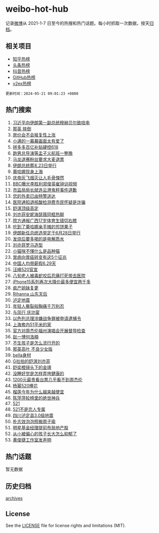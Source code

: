 # weibo-hot-hub

记录[微博](https://www.weibo.com)从 2021-1-7 日至今的热搜和热门话题。每小时抓取一次数据，按天[归档](archives)。

## 相关项目

- [知乎热榜](https://github.com/lonnyzhang423/zhihu-hot-hub)
- [头条热榜](https://github.com/lonnyzhang423/toutiao-hot-hub)
- [抖音热榜](https://github.com/lonnyzhang423/douyin-hot-hub)
- [GitHub热榜](https://github.com/lonnyzhang423/github-hot-hub)
- [v2ex热榜](https://github.com/lonnyzhang423/v2ex-hot-hub)


`更新时间：2024-05-21 09:01:23 +0800`

## 热门搜索

1. [习近平向伊朗第一副总统穆赫贝尔致唁电](https://m.weibo.cn/search?containerid=100103type%3D1%26t%3D10%26q%3D%23%E4%B9%A0%E8%BF%91%E5%B9%B3%E5%90%91%E4%BC%8A%E6%9C%97%E7%AC%AC%E4%B8%80%E5%89%AF%E6%80%BB%E7%BB%9F%E7%A9%86%E8%B5%AB%E8%B4%9D%E5%B0%94%E8%87%B4%E5%94%81%E7%94%B5%23&stream_entry_id=51&isnewpage=1&extparam=seat%3D1%26dgr%3D0%26filter_type%3Drealtimehot%26stream_entry_id%3D51%26c_type%3D51%26pos%3D0%26cate%3D10103%26q%3D%2523%25E4%25B9%25A0%25E8%25BF%2591%25E5%25B9%25B3%25E5%2590%2591%25E4%25BC%258A%25E6%259C%2597%25E7%25AC%25AC%25E4%25B8%2580%25E5%2589%25AF%25E6%2580%25BB%25E7%25BB%259F%25E7%25A9%2586%25E8%25B5%25AB%25E8%25B4%259D%25E5%25B0%2594%25E8%2587%25B4%25E5%2594%2581%25E7%2594%25B5%2523%26display_time%3D1716253282%26pre_seqid%3D1716253282609911445175)
1. [那英 摔倒](https://m.weibo.cn/search?containerid=100103type%3D1%26t%3D10%26q%3D%E9%82%A3%E8%8B%B1+%E6%91%94%E5%80%92&stream_entry_id=31&isnewpage=1&extparam=seat%3D1%26dgr%3D0%26flag%3D1%26realpos%3D1%26stream_entry_id%3D31%26filter_type%3Drealtimehot%26lcate%3D5001%26c_type%3D31%26cate%3D5001%26band_rank%3D1%26pos%3D0%26q%3D%25E9%2582%25A3%25E8%258B%25B1%2520%25E6%2591%2594%25E5%2580%2592%26display_time%3D1716253282%26pre_seqid%3D1716253282609911445175)
1. [房价会不会报复性上涨](https://m.weibo.cn/search?containerid=100103type%3D1%26t%3D10%26q%3D%23%E6%88%BF%E4%BB%B7%E4%BC%9A%E4%B8%8D%E4%BC%9A%E6%8A%A5%E5%A4%8D%E6%80%A7%E4%B8%8A%E6%B6%A8%23&stream_entry_id=31&isnewpage=1&extparam=seat%3D1%26dgr%3D0%26flag%3D0%26realpos%3D2%26stream_entry_id%3D31%26filter_type%3Drealtimehot%26lcate%3D5001%26c_type%3D31%26cate%3D5001%26band_rank%3D2%26pos%3D1%26q%3D%2523%25E6%2588%25BF%25E4%25BB%25B7%25E4%25BC%259A%25E4%25B8%258D%25E4%25BC%259A%25E6%258A%25A5%25E5%25A4%258D%25E6%2580%25A7%25E4%25B8%258A%25E6%25B6%25A8%2523%26display_time%3D1716253282%26pre_seqid%3D1716253282609911445175)
1. [小满的一幕幕画面太有爱了](https://m.weibo.cn/search?containerid=100103type%3D1%26t%3D10%26q%3D%23%E5%B0%8F%E6%BB%A1%E7%9A%84%E4%B8%80%E5%B9%95%E5%B9%95%E7%94%BB%E9%9D%A2%E5%A4%AA%E6%9C%89%E7%88%B1%E4%BA%86%23&stream_entry_id=31&isnewpage=1&extparam=seat%3D1%26dgr%3D0%26flag%3D0%26realpos%3D3%26stream_entry_id%3D31%26filter_type%3Drealtimehot%26lcate%3D5001%26c_type%3D31%26cate%3D5001%26band_rank%3D3%26pos%3D2%26q%3D%2523%25E5%25B0%258F%25E6%25BB%25A1%25E7%259A%2584%25E4%25B8%2580%25E5%25B9%2595%25E5%25B9%2595%25E7%2594%25BB%25E9%259D%25A2%25E5%25A4%25AA%25E6%259C%2589%25E7%2588%25B1%25E4%25BA%2586%2523%26display_time%3D1716253282%26pre_seqid%3D1716253282609911445175)
1. [拼多多百亿补贴硬控618](https://m.weibo.cn/search?containerid=100103type%3D1%26t%3D10%26q%3D%23%E6%8B%BC%E5%A4%9A%E5%A4%9A%E7%99%BE%E4%BA%BF%E8%A1%A5%E8%B4%B4%E7%A1%AC%E6%8E%A7618%23&stream_entry_id=31&isnewpage=1&extparam=seat%3D1%26dgr%3D0%26adid%3D237432%26topic_ad%3D1%26is_ad_pos%3D1%26stream_entry_id%3D31%26filter_type%3Drealtimehot%26lcate%3D5001%26c_type%3D31%26cate%3D5001%26band_rank%3D4%26pos%3D3%26q%3D%2523%25E6%258B%25BC%25E5%25A4%259A%25E5%25A4%259A%25E7%2599%25BE%25E4%25BA%25BF%25E8%25A1%25A5%25E8%25B4%25B4%25E7%25A1%25AC%25E6%258E%25A7618%2523%26display_time%3D1716253282%26pre_seqid%3D1716253282609911445175)
1. [跑男总导演等孟子义航班一整晚](https://m.weibo.cn/search?containerid=100103type%3D1%26t%3D10%26q%3D%23%E8%B7%91%E7%94%B7%E6%80%BB%E5%AF%BC%E6%BC%94%E7%AD%89%E5%AD%9F%E5%AD%90%E4%B9%89%E8%88%AA%E7%8F%AD%E4%B8%80%E6%95%B4%E6%99%9A%23&stream_entry_id=31&isnewpage=1&extparam=seat%3D1%26dgr%3D0%26flag%3D1%26realpos%3D4%26stream_entry_id%3D31%26filter_type%3Drealtimehot%26lcate%3D5001%26c_type%3D31%26cate%3D5001%26band_rank%3D4%26pos%3D4%26q%3D%2523%25E8%25B7%2591%25E7%2594%25B7%25E6%2580%25BB%25E5%25AF%25BC%25E6%25BC%2594%25E7%25AD%2589%25E5%25AD%259F%25E5%25AD%2590%25E4%25B9%2589%25E8%2588%25AA%25E7%258F%25AD%25E4%25B8%2580%25E6%2595%25B4%25E6%2599%259A%2523%26display_time%3D1716253282%26pre_seqid%3D1716253282609911445175)
1. [马龙退赛粉丝要求大麦退票](https://m.weibo.cn/search?containerid=100103type%3D1%26t%3D10%26q%3D%23%E9%A9%AC%E9%BE%99%E9%80%80%E8%B5%9B%E7%B2%89%E4%B8%9D%E8%A6%81%E6%B1%82%E5%A4%A7%E9%BA%A6%E9%80%80%E7%A5%A8%23&stream_entry_id=31&isnewpage=1&extparam=seat%3D1%26dgr%3D0%26flag%3D1%26realpos%3D5%26stream_entry_id%3D31%26filter_type%3Drealtimehot%26lcate%3D5001%26c_type%3D31%26cate%3D5001%26band_rank%3D5%26pos%3D5%26q%3D%2523%25E9%25A9%25AC%25E9%25BE%2599%25E9%2580%2580%25E8%25B5%259B%25E7%25B2%2589%25E4%25B8%259D%25E8%25A6%2581%25E6%25B1%2582%25E5%25A4%25A7%25E9%25BA%25A6%25E9%2580%2580%25E7%25A5%25A8%2523%26display_time%3D1716253282%26pre_seqid%3D1716253282609911445175)
1. [伊朗总统葬礼23日举行](https://m.weibo.cn/search?containerid=100103type%3D1%26t%3D10%26q%3D%23%E4%BC%8A%E6%9C%97%E6%80%BB%E7%BB%9F%E8%91%AC%E7%A4%BC23%E6%97%A5%E4%B8%BE%E8%A1%8C%23&stream_entry_id=31&isnewpage=1&extparam=seat%3D1%26dgr%3D0%26flag%3D1%26realpos%3D6%26stream_entry_id%3D31%26filter_type%3Drealtimehot%26lcate%3D5001%26c_type%3D31%26cate%3D5001%26band_rank%3D6%26pos%3D6%26q%3D%2523%25E4%25BC%258A%25E6%259C%2597%25E6%2580%25BB%25E7%25BB%259F%25E8%2591%25AC%25E7%25A4%25BC23%25E6%2597%25A5%25E4%25B8%25BE%25E8%25A1%258C%2523%26display_time%3D1716253282%26pre_seqid%3D1716253282609911445175)
1. [蕾哈娜现身上海](https://m.weibo.cn/search?containerid=100103type%3D1%26t%3D10%26q%3D%23%E8%95%BE%E5%93%88%E5%A8%9C%E7%8E%B0%E8%BA%AB%E4%B8%8A%E6%B5%B7%23&stream_entry_id=31&isnewpage=1&extparam=seat%3D1%26dgr%3D0%26adid%3D237468%26topic_ad%3D1%26is_ad_pos%3D1%26stream_entry_id%3D31%26filter_type%3Drealtimehot%26lcate%3D5001%26c_type%3D31%26cate%3D5001%26band_rank%3D7%26pos%3D7%26q%3D%2523%25E8%2595%25BE%25E5%2593%2588%25E5%25A8%259C%25E7%258E%25B0%25E8%25BA%25AB%25E4%25B8%258A%25E6%25B5%25B7%2523%26display_time%3D1716253282%26pre_seqid%3D1716253282609911445175)
1. [庆帝灰飞烟灭让人毛骨悚然](https://m.weibo.cn/search?containerid=100103type%3D1%26t%3D10%26q%3D%23%E5%BA%86%E5%B8%9D%E7%81%B0%E9%A3%9E%E7%83%9F%E7%81%AD%E8%AE%A9%E4%BA%BA%E6%AF%9B%E9%AA%A8%E6%82%9A%E7%84%B6%23&stream_entry_id=31&isnewpage=1&extparam=seat%3D1%26dgr%3D0%26flag%3D2%26realpos%3D7%26stream_entry_id%3D31%26filter_type%3Drealtimehot%26lcate%3D5001%26c_type%3D31%26cate%3D5001%26band_rank%3D7%26pos%3D8%26q%3D%2523%25E5%25BA%2586%25E5%25B8%259D%25E7%2581%25B0%25E9%25A3%259E%25E7%2583%259F%25E7%2581%25AD%25E8%25AE%25A9%25E4%25BA%25BA%25E6%25AF%259B%25E9%25AA%25A8%25E6%2582%259A%25E7%2584%25B6%2523%26display_time%3D1716253282%26pre_seqid%3D1716253282609911445175)
1. [BBC曝光李胜利郑俊英崔钟训视频](https://m.weibo.cn/search?containerid=100103type%3D1%26t%3D10%26q%3D%23BBC%E6%9B%9D%E5%85%89%E6%9D%8E%E8%83%9C%E5%88%A9%E9%83%91%E4%BF%8A%E8%8B%B1%E5%B4%94%E9%92%9F%E8%AE%AD%E8%A7%86%E9%A2%91%23&stream_entry_id=31&isnewpage=1&extparam=seat%3D1%26dgr%3D0%26flag%3D0%26realpos%3D8%26stream_entry_id%3D31%26filter_type%3Drealtimehot%26lcate%3D5001%26c_type%3D31%26cate%3D5001%26band_rank%3D8%26pos%3D9%26q%3D%2523BBC%25E6%259B%259D%25E5%2585%2589%25E6%259D%258E%25E8%2583%259C%25E5%2588%25A9%25E9%2583%2591%25E4%25BF%258A%25E8%258B%25B1%25E5%25B4%2594%25E9%2592%259F%25E8%25AE%25AD%25E8%25A7%2586%25E9%25A2%2591%2523%26display_time%3D1716253282%26pre_seqid%3D1716253282609911445175)
1. [市监局局长就连云港鬼秤事件道歉](https://m.weibo.cn/search?containerid=100103type%3D1%26t%3D10%26q%3D%23%E5%B8%82%E7%9B%91%E5%B1%80%E5%B1%80%E9%95%BF%E5%B0%B1%E8%BF%9E%E4%BA%91%E6%B8%AF%E9%AC%BC%E7%A7%A4%E4%BA%8B%E4%BB%B6%E9%81%93%E6%AD%89%23&stream_entry_id=31&isnewpage=1&extparam=seat%3D1%26dgr%3D0%26flag%3D1%26realpos%3D9%26stream_entry_id%3D31%26filter_type%3Drealtimehot%26lcate%3D5001%26c_type%3D31%26cate%3D5001%26band_rank%3D9%26pos%3D10%26q%3D%2523%25E5%25B8%2582%25E7%259B%2591%25E5%25B1%2580%25E5%25B1%2580%25E9%2595%25BF%25E5%25B0%25B1%25E8%25BF%259E%25E4%25BA%2591%25E6%25B8%25AF%25E9%25AC%25BC%25E7%25A7%25A4%25E4%25BA%258B%25E4%25BB%25B6%25E9%2581%2593%25E6%25AD%2589%2523%26display_time%3D1716253282%26pre_seqid%3D1716253282609911445175)
1. [您的外卖已由特警送达](https://m.weibo.cn/search?containerid=100103type%3D1%26t%3D10%26q%3D%23%E6%82%A8%E7%9A%84%E5%A4%96%E5%8D%96%E5%B7%B2%E7%94%B1%E7%89%B9%E8%AD%A6%E9%80%81%E8%BE%BE%23&stream_entry_id=31&isnewpage=1&extparam=seat%3D1%26dgr%3D0%26flag%3D32768%26realpos%3D10%26stream_entry_id%3D31%26filter_type%3Drealtimehot%26lcate%3D5001%26c_type%3D31%26cate%3D5001%26band_rank%3D10%26pos%3D11%26q%3D%2523%25E6%2582%25A8%25E7%259A%2584%25E5%25A4%2596%25E5%258D%2596%25E5%25B7%25B2%25E7%2594%25B1%25E7%2589%25B9%25E8%25AD%25A6%25E9%2580%2581%25E8%25BE%25BE%2523%26display_time%3D1716253282%26pre_seqid%3D1716253282609911445175)
1. [医院通知退核酸检测费市民怀疑是诈骗](https://m.weibo.cn/search?containerid=100103type%3D1%26t%3D10%26q%3D%23%E5%8C%BB%E9%99%A2%E9%80%9A%E7%9F%A5%E9%80%80%E6%A0%B8%E9%85%B8%E6%A3%80%E6%B5%8B%E8%B4%B9%E5%B8%82%E6%B0%91%E6%80%80%E7%96%91%E6%98%AF%E8%AF%88%E9%AA%97%23&stream_entry_id=31&isnewpage=1&extparam=seat%3D1%26dgr%3D0%26flag%3D1%26realpos%3D11%26stream_entry_id%3D31%26filter_type%3Drealtimehot%26lcate%3D5001%26c_type%3D31%26cate%3D5001%26band_rank%3D11%26pos%3D12%26q%3D%2523%25E5%258C%25BB%25E9%2599%25A2%25E9%2580%259A%25E7%259F%25A5%25E9%2580%2580%25E6%25A0%25B8%25E9%2585%25B8%25E6%25A3%2580%25E6%25B5%258B%25E8%25B4%25B9%25E5%25B8%2582%25E6%25B0%2591%25E6%2580%2580%25E7%2596%2591%25E6%2598%25AF%25E8%25AF%2588%25E9%25AA%2597%2523%26display_time%3D1716253282%26pre_seqid%3D1716253282609911445175)
1. [舒淇顶级高定](https://m.weibo.cn/search?containerid=100103type%3D1%26t%3D10%26q%3D%23%E8%88%92%E6%B7%87%E9%A1%B6%E7%BA%A7%E9%AB%98%E5%AE%9A%23&stream_entry_id=31&isnewpage=1&extparam=seat%3D1%26dgr%3D0%26flag%3D1%26realpos%3D12%26stream_entry_id%3D31%26filter_type%3Drealtimehot%26lcate%3D5001%26c_type%3D31%26cate%3D5001%26band_rank%3D12%26pos%3D13%26q%3D%2523%25E8%2588%2592%25E6%25B7%2587%25E9%25A1%25B6%25E7%25BA%25A7%25E9%25AB%2598%25E5%25AE%259A%2523%26display_time%3D1716253282%26pre_seqid%3D1716253282609911445175)
1. [刘亦菲安妮海瑟薇同框热聊](https://m.weibo.cn/search?containerid=100103type%3D1%26t%3D10%26q%3D%23%E5%88%98%E4%BA%A6%E8%8F%B2%E5%AE%89%E5%A6%AE%E6%B5%B7%E7%91%9F%E8%96%87%E5%90%8C%E6%A1%86%E7%83%AD%E8%81%8A%23&stream_entry_id=31&isnewpage=1&extparam=seat%3D1%26dgr%3D0%26flag%3D1%26realpos%3D13%26stream_entry_id%3D31%26filter_type%3Drealtimehot%26lcate%3D5001%26c_type%3D31%26cate%3D5001%26band_rank%3D13%26pos%3D14%26q%3D%2523%25E5%2588%2598%25E4%25BA%25A6%25E8%258F%25B2%25E5%25AE%2589%25E5%25A6%25AE%25E6%25B5%25B7%25E7%2591%259F%25E8%2596%2587%25E5%2590%258C%25E6%25A1%2586%25E7%2583%25AD%25E8%2581%258A%2523%26display_time%3D1716253282%26pre_seqid%3D1716253282609911445175)
1. [院方通报广西17岁体育生错切右膝](https://m.weibo.cn/search?containerid=100103type%3D1%26t%3D10%26q%3D%23%E9%99%A2%E6%96%B9%E9%80%9A%E6%8A%A5%E5%B9%BF%E8%A5%BF17%E5%B2%81%E4%BD%93%E8%82%B2%E7%94%9F%E9%94%99%E5%88%87%E5%8F%B3%E8%86%9D%23&stream_entry_id=31&isnewpage=1&extparam=seat%3D1%26dgr%3D0%26flag%3D0%26realpos%3D14%26stream_entry_id%3D31%26filter_type%3Drealtimehot%26lcate%3D5001%26c_type%3D31%26cate%3D5001%26band_rank%3D14%26pos%3D15%26q%3D%2523%25E9%2599%25A2%25E6%2596%25B9%25E9%2580%259A%25E6%258A%25A5%25E5%25B9%25BF%25E8%25A5%25BF17%25E5%25B2%2581%25E4%25BD%2593%25E8%2582%25B2%25E7%2594%259F%25E9%2594%2599%25E5%2588%2587%25E5%258F%25B3%25E8%2586%259D%2523%26display_time%3D1716253282%26pre_seqid%3D1716253282609911445175)
1. [吃到了蕾哈娜亲手摊的煎饼果子](https://m.weibo.cn/search?containerid=100103type%3D1%26t%3D10%26q%3D%E5%90%83%E5%88%B0%E4%BA%86%E8%95%BE%E5%93%88%E5%A8%9C%E4%BA%B2%E6%89%8B%E6%91%8A%E7%9A%84%E7%85%8E%E9%A5%BC%E6%9E%9C%E5%AD%90&stream_entry_id=31&isnewpage=1&extparam=seat%3D1%26dgr%3D0%26flag%3D1%26realpos%3D15%26stream_entry_id%3D31%26filter_type%3Drealtimehot%26lcate%3D5001%26c_type%3D31%26cate%3D5001%26band_rank%3D15%26pos%3D16%26q%3D%25E5%2590%2583%25E5%2588%25B0%25E4%25BA%2586%25E8%2595%25BE%25E5%2593%2588%25E5%25A8%259C%25E4%25BA%25B2%25E6%2589%258B%25E6%2591%258A%25E7%259A%2584%25E7%2585%258E%25E9%25A5%25BC%25E6%259E%259C%25E5%25AD%2590%26display_time%3D1716253282%26pre_seqid%3D1716253282609911445175)
1. [伊朗新任总统选举定于6月28日举行](https://m.weibo.cn/search?containerid=100103type%3D1%26t%3D10%26q%3D%23%E4%BC%8A%E6%9C%97%E6%96%B0%E4%BB%BB%E6%80%BB%E7%BB%9F%E9%80%89%E4%B8%BE%E5%AE%9A%E4%BA%8E6%E6%9C%8828%E6%97%A5%E4%B8%BE%E8%A1%8C%23&stream_entry_id=31&isnewpage=1&extparam=seat%3D1%26dgr%3D0%26flag%3D1%26realpos%3D16%26stream_entry_id%3D31%26filter_type%3Drealtimehot%26lcate%3D5001%26c_type%3D31%26cate%3D5001%26band_rank%3D16%26pos%3D17%26q%3D%2523%25E4%25BC%258A%25E6%259C%2597%25E6%2596%25B0%25E4%25BB%25BB%25E6%2580%25BB%25E7%25BB%259F%25E9%2580%2589%25E4%25B8%25BE%25E5%25AE%259A%25E4%25BA%258E6%25E6%259C%258828%25E6%2597%25A5%25E4%25B8%25BE%25E8%25A1%258C%2523%26display_time%3D1716253282%26pre_seqid%3D1716253282609911445175)
1. [发烧后要多喝的是电解质水](https://m.weibo.cn/search?containerid=100103type%3D1%26t%3D10%26q%3D%E5%8F%91%E7%83%A7%E5%90%8E%E8%A6%81%E5%A4%9A%E5%96%9D%E7%9A%84%E6%98%AF%E7%94%B5%E8%A7%A3%E8%B4%A8%E6%B0%B4&stream_entry_id=31&isnewpage=1&extparam=seat%3D1%26dgr%3D0%26flag%3D1%26realpos%3D17%26stream_entry_id%3D31%26filter_type%3Drealtimehot%26lcate%3D5001%26c_type%3D31%26cate%3D5001%26band_rank%3D17%26pos%3D18%26q%3D%25E5%258F%2591%25E7%2583%25A7%25E5%2590%258E%25E8%25A6%2581%25E5%25A4%259A%25E5%2596%259D%25E7%259A%2584%25E6%2598%25AF%25E7%2594%25B5%25E8%25A7%25A3%25E8%25B4%25A8%25E6%25B0%25B4%26display_time%3D1716253282%26pre_seqid%3D1716253282609911445175)
1. [刘亦菲罗马造型](https://m.weibo.cn/search?containerid=100103type%3D1%26t%3D10%26q%3D%23%E5%88%98%E4%BA%A6%E8%8F%B2%E7%BD%97%E9%A9%AC%E9%80%A0%E5%9E%8B%23&stream_entry_id=31&isnewpage=1&extparam=seat%3D1%26dgr%3D0%26flag%3D0%26realpos%3D18%26stream_entry_id%3D31%26filter_type%3Drealtimehot%26lcate%3D5001%26c_type%3D31%26cate%3D5001%26band_rank%3D18%26pos%3D19%26q%3D%2523%25E5%2588%2598%25E4%25BA%25A6%25E8%258F%25B2%25E7%25BD%2597%25E9%25A9%25AC%25E9%2580%25A0%25E5%259E%258B%2523%26display_time%3D1716253282%26pre_seqid%3D1716253282609911445175)
1. [小猫咪不懂什么是品种猫](https://m.weibo.cn/search?containerid=100103type%3D1%26t%3D10%26q%3D%E5%B0%8F%E7%8C%AB%E5%92%AA%E4%B8%8D%E6%87%82%E4%BB%80%E4%B9%88%E6%98%AF%E5%93%81%E7%A7%8D%E7%8C%AB&stream_entry_id=31&isnewpage=1&extparam=seat%3D1%26dgr%3D0%26flag%3D1%26realpos%3D19%26stream_entry_id%3D31%26filter_type%3Drealtimehot%26lcate%3D5001%26c_type%3D31%26cate%3D5001%26band_rank%3D19%26pos%3D20%26q%3D%25E5%25B0%258F%25E7%258C%25AB%25E5%2592%25AA%25E4%25B8%258D%25E6%2587%2582%25E4%25BB%2580%25E4%25B9%2588%25E6%2598%25AF%25E5%2593%2581%25E7%25A7%258D%25E7%258C%25AB%26display_time%3D1716253282%26pre_seqid%3D1716253282609911445175)
1. [胃病向胃癌转变有这5个征兆](https://m.weibo.cn/search?containerid=100103type%3D1%26t%3D10%26q%3D%23%E8%83%83%E7%97%85%E5%90%91%E8%83%83%E7%99%8C%E8%BD%AC%E5%8F%98%E6%9C%89%E8%BF%995%E4%B8%AA%E5%BE%81%E5%85%86%23&stream_entry_id=31&isnewpage=1&extparam=seat%3D1%26dgr%3D0%26flag%3D0%26realpos%3D20%26stream_entry_id%3D31%26filter_type%3Drealtimehot%26lcate%3D5001%26c_type%3D31%26cate%3D5001%26band_rank%3D20%26pos%3D21%26q%3D%2523%25E8%2583%2583%25E7%2597%2585%25E5%2590%2591%25E8%2583%2583%25E7%2599%258C%25E8%25BD%25AC%25E5%258F%2598%25E6%259C%2589%25E8%25BF%25995%25E4%25B8%25AA%25E5%25BE%2581%25E5%2585%2586%2523%26display_time%3D1716253282%26pre_seqid%3D1716253282609911445175)
1. [中国人均带薪假6.29天](https://m.weibo.cn/search?containerid=100103type%3D1%26t%3D10%26q%3D%23%E4%B8%AD%E5%9B%BD%E4%BA%BA%E5%9D%87%E5%B8%A6%E8%96%AA%E5%81%876.29%E5%A4%A9%23&stream_entry_id=31&isnewpage=1&extparam=seat%3D1%26dgr%3D0%26flag%3D0%26realpos%3D21%26stream_entry_id%3D31%26filter_type%3Drealtimehot%26lcate%3D5001%26c_type%3D31%26cate%3D5001%26band_rank%3D21%26pos%3D22%26q%3D%2523%25E4%25B8%25AD%25E5%259B%25BD%25E4%25BA%25BA%25E5%259D%2587%25E5%25B8%25A6%25E8%2596%25AA%25E5%2581%25876.29%25E5%25A4%25A9%2523%26display_time%3D1716253282%26pre_seqid%3D1716253282609911445175)
1. [汪峰520官宣](https://m.weibo.cn/search?containerid=100103type%3D1%26t%3D10%26q%3D%23%E6%B1%AA%E5%B3%B0520%E5%AE%98%E5%AE%A3%23&stream_entry_id=31&isnewpage=1&extparam=seat%3D1%26dgr%3D0%26flag%3D0%26realpos%3D22%26stream_entry_id%3D31%26filter_type%3Drealtimehot%26lcate%3D5001%26c_type%3D31%26cate%3D5001%26band_rank%3D22%26pos%3D23%26q%3D%2523%25E6%25B1%25AA%25E5%25B3%25B0520%25E5%25AE%2598%25E5%25AE%25A3%2523%26display_time%3D1716253282%26pre_seqid%3D1716253282609911445175)
1. [八旬老人被毒蛇咬后忍痛打死带去医院](https://m.weibo.cn/search?containerid=100103type%3D1%26t%3D10%26q%3D%23%E5%85%AB%E6%97%AC%E8%80%81%E4%BA%BA%E8%A2%AB%E6%AF%92%E8%9B%87%E5%92%AC%E5%90%8E%E5%BF%8D%E7%97%9B%E6%89%93%E6%AD%BB%E5%B8%A6%E5%8E%BB%E5%8C%BB%E9%99%A2%23&stream_entry_id=31&isnewpage=1&extparam=seat%3D1%26dgr%3D0%26flag%3D0%26realpos%3D23%26stream_entry_id%3D31%26filter_type%3Drealtimehot%26lcate%3D5001%26c_type%3D31%26cate%3D5001%26band_rank%3D23%26pos%3D24%26q%3D%2523%25E5%2585%25AB%25E6%2597%25AC%25E8%2580%2581%25E4%25BA%25BA%25E8%25A2%25AB%25E6%25AF%2592%25E8%259B%2587%25E5%2592%25AC%25E5%2590%258E%25E5%25BF%258D%25E7%2597%259B%25E6%2589%2593%25E6%25AD%25BB%25E5%25B8%25A6%25E5%258E%25BB%25E5%258C%25BB%25E9%2599%25A2%2523%26display_time%3D1716253282%26pre_seqid%3D1716253282609911445175)
1. [iPhone15系列再次大降价最多便宜两千多](https://m.weibo.cn/search?containerid=100103type%3D1%26t%3D10%26q%3D%23iPhone15%E7%B3%BB%E5%88%97%E5%86%8D%E6%AC%A1%E5%A4%A7%E9%99%8D%E4%BB%B7%E6%9C%80%E5%A4%9A%E4%BE%BF%E5%AE%9C%E4%B8%A4%E5%8D%83%E5%A4%9A%23&stream_entry_id=31&isnewpage=1&extparam=seat%3D1%26dgr%3D0%26flag%3D1%26realpos%3D24%26stream_entry_id%3D31%26filter_type%3Drealtimehot%26lcate%3D5001%26c_type%3D31%26cate%3D5001%26band_rank%3D24%26pos%3D25%26q%3D%2523iPhone15%25E7%25B3%25BB%25E5%2588%2597%25E5%2586%258D%25E6%25AC%25A1%25E5%25A4%25A7%25E9%2599%258D%25E4%25BB%25B7%25E6%259C%2580%25E5%25A4%259A%25E4%25BE%25BF%25E5%25AE%259C%25E4%25B8%25A4%25E5%258D%2583%25E5%25A4%259A%2523%26display_time%3D1716253282%26pre_seqid%3D1716253282609911445175)
1. [疯产姐妹复更](https://m.weibo.cn/search?containerid=100103type%3D1%26t%3D10%26q%3D%23%E7%96%AF%E4%BA%A7%E5%A7%90%E5%A6%B9%E5%A4%8D%E6%9B%B4%23&stream_entry_id=31&isnewpage=1&extparam=seat%3D1%26dgr%3D0%26flag%3D0%26realpos%3D25%26stream_entry_id%3D31%26filter_type%3Drealtimehot%26lcate%3D5001%26c_type%3D31%26cate%3D5001%26band_rank%3D25%26pos%3D26%26q%3D%2523%25E7%2596%25AF%25E4%25BA%25A7%25E5%25A7%2590%25E5%25A6%25B9%25E5%25A4%258D%25E6%259B%25B4%2523%26display_time%3D1716253282%26pre_seqid%3D1716253282609911445175)
1. [Rihanna 山东天后](https://m.weibo.cn/search?containerid=100103type%3D1%26t%3D10%26q%3DRihanna+%E5%B1%B1%E4%B8%9C%E5%A4%A9%E5%90%8E&stream_entry_id=31&isnewpage=1&extparam=seat%3D1%26dgr%3D0%26flag%3D1%26realpos%3D26%26stream_entry_id%3D31%26filter_type%3Drealtimehot%26lcate%3D5001%26c_type%3D31%26cate%3D5001%26band_rank%3D26%26pos%3D27%26q%3DRihanna%2520%25E5%25B1%25B1%25E4%25B8%259C%25E5%25A4%25A9%25E5%2590%258E%26display_time%3D1716253282%26pre_seqid%3D1716253282609911445175)
1. [泸定地震](https://m.weibo.cn/search?containerid=100103type%3D1%26t%3D10%26q%3D%E6%B3%B8%E5%AE%9A%E5%9C%B0%E9%9C%87&stream_entry_id=31&isnewpage=1&extparam=seat%3D1%26dgr%3D0%26flag%3D1%26realpos%3D27%26stream_entry_id%3D31%26filter_type%3Drealtimehot%26lcate%3D5001%26c_type%3D31%26cate%3D5001%26band_rank%3D27%26pos%3D28%26q%3D%25E6%25B3%25B8%25E5%25AE%259A%25E5%259C%25B0%25E9%259C%2587%26display_time%3D1716253282%26pre_seqid%3D1716253282609911445175)
1. [年轻人撕裂般胸痛千万别忍](https://m.weibo.cn/search?containerid=100103type%3D1%26t%3D10%26q%3D%23%E5%B9%B4%E8%BD%BB%E4%BA%BA%E6%92%95%E8%A3%82%E8%88%AC%E8%83%B8%E7%97%9B%E5%8D%83%E4%B8%87%E5%88%AB%E5%BF%8D%23&stream_entry_id=31&isnewpage=1&extparam=seat%3D1%26dgr%3D0%26flag%3D1%26realpos%3D28%26stream_entry_id%3D31%26filter_type%3Drealtimehot%26lcate%3D5001%26c_type%3D31%26cate%3D5001%26band_rank%3D28%26pos%3D29%26q%3D%2523%25E5%25B9%25B4%25E8%25BD%25BB%25E4%25BA%25BA%25E6%2592%2595%25E8%25A3%2582%25E8%2588%25AC%25E8%2583%25B8%25E7%2597%259B%25E5%258D%2583%25E4%25B8%2587%25E5%2588%25AB%25E5%25BF%258D%2523%26display_time%3D1716253282%26pre_seqid%3D1716253282609911445175)
1. [与凤行 庆功宴](https://m.weibo.cn/search?containerid=100103type%3D1%26t%3D10%26q%3D%E4%B8%8E%E5%87%A4%E8%A1%8C+%E5%BA%86%E5%8A%9F%E5%AE%B4&stream_entry_id=31&isnewpage=1&extparam=seat%3D1%26dgr%3D0%26flag%3D0%26realpos%3D29%26stream_entry_id%3D31%26filter_type%3Drealtimehot%26lcate%3D5001%26c_type%3D31%26cate%3D5001%26band_rank%3D29%26pos%3D30%26q%3D%25E4%25B8%258E%25E5%2587%25A4%25E8%25A1%258C%2520%25E5%25BA%2586%25E5%258A%259F%25E5%25AE%25B4%26display_time%3D1716253282%26pre_seqid%3D1716253282609911445175)
1. [以色列总理涉嫌战争罪被申请逮捕令](https://m.weibo.cn/search?containerid=100103type%3D1%26t%3D10%26q%3D%23%E4%BB%A5%E8%89%B2%E5%88%97%E6%80%BB%E7%90%86%E6%B6%89%E5%AB%8C%E6%88%98%E4%BA%89%E7%BD%AA%E8%A2%AB%E7%94%B3%E8%AF%B7%E9%80%AE%E6%8D%95%E4%BB%A4%23&stream_entry_id=31&isnewpage=1&extparam=seat%3D1%26dgr%3D0%26flag%3D0%26realpos%3D30%26stream_entry_id%3D31%26filter_type%3Drealtimehot%26lcate%3D5001%26c_type%3D31%26cate%3D5001%26band_rank%3D30%26pos%3D31%26q%3D%2523%25E4%25BB%25A5%25E8%2589%25B2%25E5%2588%2597%25E6%2580%25BB%25E7%2590%2586%25E6%25B6%2589%25E5%25AB%258C%25E6%2588%2598%25E4%25BA%2589%25E7%25BD%25AA%25E8%25A2%25AB%25E7%2594%25B3%25E8%25AF%25B7%25E9%2580%25AE%25E6%258D%2595%25E4%25BB%25A4%2523%26display_time%3D1716253282%26pre_seqid%3D1716253282609911445175)
1. [上海套内51平米的家](https://m.weibo.cn/search?containerid=100103type%3D1%26t%3D10%26q%3D%E4%B8%8A%E6%B5%B7%E5%A5%97%E5%86%8551%E5%B9%B3%E7%B1%B3%E7%9A%84%E5%AE%B6&stream_entry_id=31&isnewpage=1&extparam=seat%3D1%26dgr%3D0%26flag%3D1%26realpos%3D31%26stream_entry_id%3D31%26filter_type%3Drealtimehot%26lcate%3D5001%26c_type%3D31%26cate%3D5001%26band_rank%3D31%26pos%3D32%26q%3D%25E4%25B8%258A%25E6%25B5%25B7%25E5%25A5%2597%25E5%2586%258551%25E5%25B9%25B3%25E7%25B1%25B3%25E7%259A%2584%25E5%25AE%25B6%26display_time%3D1716253282%26pre_seqid%3D1716253282609911445175)
1. [官方对周杰伦福州演唱会开展督导检查](https://m.weibo.cn/search?containerid=100103type%3D1%26t%3D10%26q%3D%23%E5%AE%98%E6%96%B9%E5%AF%B9%E5%91%A8%E6%9D%B0%E4%BC%A6%E7%A6%8F%E5%B7%9E%E6%BC%94%E5%94%B1%E4%BC%9A%E5%BC%80%E5%B1%95%E7%9D%A3%E5%AF%BC%E6%A3%80%E6%9F%A5%23&stream_entry_id=31&isnewpage=1&extparam=seat%3D1%26dgr%3D0%26flag%3D1%26realpos%3D32%26stream_entry_id%3D31%26filter_type%3Drealtimehot%26lcate%3D5001%26c_type%3D31%26cate%3D5001%26band_rank%3D32%26pos%3D33%26q%3D%2523%25E5%25AE%2598%25E6%2596%25B9%25E5%25AF%25B9%25E5%2591%25A8%25E6%259D%25B0%25E4%25BC%25A6%25E7%25A6%258F%25E5%25B7%259E%25E6%25BC%2594%25E5%2594%25B1%25E4%25BC%259A%25E5%25BC%2580%25E5%25B1%2595%25E7%259D%25A3%25E5%25AF%25BC%25E6%25A3%2580%25E6%259F%25A5%2523%26display_time%3D1716253282%26pre_seqid%3D1716253282609911445175)
1. [赵一博何浩楠](https://m.weibo.cn/search?containerid=100103type%3D1%26t%3D10%26q%3D%E8%B5%B5%E4%B8%80%E5%8D%9A%E4%BD%95%E6%B5%A9%E6%A5%A0&stream_entry_id=31&isnewpage=1&extparam=seat%3D1%26dgr%3D0%26flag%3D1%26realpos%3D33%26stream_entry_id%3D31%26filter_type%3Drealtimehot%26lcate%3D5001%26c_type%3D31%26cate%3D5001%26band_rank%3D33%26pos%3D34%26q%3D%25E8%25B5%25B5%25E4%25B8%2580%25E5%258D%259A%25E4%25BD%2595%25E6%25B5%25A9%25E6%25A5%25A0%26display_time%3D1716253282%26pre_seqid%3D1716253282609911445175)
1. [不生孩子是怎么流行开的](https://m.weibo.cn/search?containerid=100103type%3D1%26t%3D10%26q%3D%23%E4%B8%8D%E7%94%9F%E5%AD%A9%E5%AD%90%E6%98%AF%E6%80%8E%E4%B9%88%E6%B5%81%E8%A1%8C%E5%BC%80%E7%9A%84%23&stream_entry_id=31&isnewpage=1&extparam=seat%3D1%26dgr%3D0%26flag%3D0%26realpos%3D34%26stream_entry_id%3D31%26filter_type%3Drealtimehot%26lcate%3D5001%26c_type%3D31%26cate%3D5001%26band_rank%3D34%26pos%3D35%26q%3D%2523%25E4%25B8%258D%25E7%2594%259F%25E5%25AD%25A9%25E5%25AD%2590%25E6%2598%25AF%25E6%2580%258E%25E4%25B9%2588%25E6%25B5%2581%25E8%25A1%258C%25E5%25BC%2580%25E7%259A%2584%2523%26display_time%3D1716253282%26pre_seqid%3D1716253282609911445175)
1. [那英高叶 不良少女版](https://m.weibo.cn/search?containerid=100103type%3D1%26t%3D10%26q%3D%E9%82%A3%E8%8B%B1%E9%AB%98%E5%8F%B6+%E4%B8%8D%E8%89%AF%E5%B0%91%E5%A5%B3%E7%89%88&stream_entry_id=31&isnewpage=1&extparam=seat%3D1%26dgr%3D0%26flag%3D0%26realpos%3D35%26stream_entry_id%3D31%26filter_type%3Drealtimehot%26lcate%3D5001%26c_type%3D31%26cate%3D5001%26band_rank%3D35%26pos%3D36%26q%3D%25E9%2582%25A3%25E8%258B%25B1%25E9%25AB%2598%25E5%258F%25B6%2520%25E4%25B8%258D%25E8%2589%25AF%25E5%25B0%2591%25E5%25A5%25B3%25E7%2589%2588%26display_time%3D1716253282%26pre_seqid%3D1716253282609911445175)
1. [bella身材](https://m.weibo.cn/search?containerid=100103type%3D1%26t%3D10%26q%3D%23bella%E8%BA%AB%E6%9D%90%23&stream_entry_id=31&isnewpage=1&extparam=seat%3D1%26dgr%3D0%26flag%3D1%26realpos%3D36%26stream_entry_id%3D31%26filter_type%3Drealtimehot%26lcate%3D5001%26c_type%3D31%26cate%3D5001%26band_rank%3D36%26pos%3D37%26q%3D%2523bella%25E8%25BA%25AB%25E6%259D%2590%2523%26display_time%3D1716253282%26pre_seqid%3D1716253282609911445175)
1. [G社拍的舒淇刘亦菲](https://m.weibo.cn/search?containerid=100103type%3D1%26t%3D10%26q%3D%23G%E7%A4%BE%E6%8B%8D%E7%9A%84%E8%88%92%E6%B7%87%E5%88%98%E4%BA%A6%E8%8F%B2%23&stream_entry_id=31&isnewpage=1&extparam=seat%3D1%26dgr%3D0%26flag%3D1%26realpos%3D37%26stream_entry_id%3D31%26filter_type%3Drealtimehot%26lcate%3D5001%26c_type%3D31%26cate%3D5001%26band_rank%3D37%26pos%3D38%26q%3D%2523G%25E7%25A4%25BE%25E6%258B%258D%25E7%259A%2584%25E8%2588%2592%25E6%25B7%2587%25E5%2588%2598%25E4%25BA%25A6%25E8%258F%25B2%2523%26display_time%3D1716253282%26pre_seqid%3D1716253282609911445175)
1. [舒奕橙镜头下的金靖](https://m.weibo.cn/search?containerid=100103type%3D1%26t%3D10%26q%3D%23%E8%88%92%E5%A5%95%E6%A9%99%E9%95%9C%E5%A4%B4%E4%B8%8B%E7%9A%84%E9%87%91%E9%9D%96%23&stream_entry_id=31&isnewpage=1&extparam=seat%3D1%26dgr%3D0%26flag%3D1%26realpos%3D38%26stream_entry_id%3D31%26filter_type%3Drealtimehot%26lcate%3D5001%26c_type%3D31%26cate%3D5001%26band_rank%3D38%26pos%3D39%26q%3D%2523%25E8%2588%2592%25E5%25A5%2595%25E6%25A9%2599%25E9%2595%259C%25E5%25A4%25B4%25E4%25B8%258B%25E7%259A%2584%25E9%2587%2591%25E9%259D%2596%2523%26display_time%3D1716253282%26pre_seqid%3D1716253282609911445175)
1. [没睡好觉是怎样弄垮健康的](https://m.weibo.cn/search?containerid=100103type%3D1%26t%3D10%26q%3D%E6%B2%A1%E7%9D%A1%E5%A5%BD%E8%A7%89%E6%98%AF%E6%80%8E%E6%A0%B7%E5%BC%84%E5%9E%AE%E5%81%A5%E5%BA%B7%E7%9A%84&stream_entry_id=31&isnewpage=1&extparam=seat%3D1%26dgr%3D0%26flag%3D1%26realpos%3D39%26stream_entry_id%3D31%26filter_type%3Drealtimehot%26lcate%3D5001%26c_type%3D31%26cate%3D5001%26band_rank%3D39%26pos%3D40%26q%3D%25E6%25B2%25A1%25E7%259D%25A1%25E5%25A5%25BD%25E8%25A7%2589%25E6%2598%25AF%25E6%2580%258E%25E6%25A0%25B7%25E5%25BC%2584%25E5%259E%25AE%25E5%2581%25A5%25E5%25BA%25B7%25E7%259A%2584%26display_time%3D1716253282%26pre_seqid%3D1716253282609911445175)
1. [1200元最贵看台票几乎看不到周杰伦](https://m.weibo.cn/search?containerid=100103type%3D1%26t%3D10%26q%3D%231200%E5%85%83%E6%9C%80%E8%B4%B5%E7%9C%8B%E5%8F%B0%E7%A5%A8%E5%87%A0%E4%B9%8E%E7%9C%8B%E4%B8%8D%E5%88%B0%E5%91%A8%E6%9D%B0%E4%BC%A6%23&stream_entry_id=31&isnewpage=1&extparam=seat%3D1%26dgr%3D0%26flag%3D0%26realpos%3D40%26stream_entry_id%3D31%26filter_type%3Drealtimehot%26lcate%3D5001%26c_type%3D31%26cate%3D5001%26band_rank%3D40%26pos%3D41%26q%3D%25231200%25E5%2585%2583%25E6%259C%2580%25E8%25B4%25B5%25E7%259C%258B%25E5%258F%25B0%25E7%25A5%25A8%25E5%2587%25A0%25E4%25B9%258E%25E7%259C%258B%25E4%25B8%258D%25E5%2588%25B0%25E5%2591%25A8%25E6%259D%25B0%25E4%25BC%25A6%2523%26display_time%3D1716253282%26pre_seqid%3D1716253282609911445175)
1. [杨幂520捧花](https://m.weibo.cn/search?containerid=100103type%3D1%26t%3D10%26q%3D%23%E6%9D%A8%E5%B9%82520%E6%8D%A7%E8%8A%B1%23&stream_entry_id=31&isnewpage=1&extparam=seat%3D1%26dgr%3D0%26flag%3D1%26realpos%3D41%26stream_entry_id%3D31%26filter_type%3Drealtimehot%26lcate%3D5001%26c_type%3D31%26cate%3D5001%26band_rank%3D41%26pos%3D42%26q%3D%2523%25E6%259D%25A8%25E5%25B9%2582520%25E6%258D%25A7%25E8%258A%25B1%2523%26display_time%3D1716253282%26pre_seqid%3D1716253282609911445175)
1. [榴莲今年为什么越来越便宜](https://m.weibo.cn/search?containerid=100103type%3D1%26t%3D10%26q%3D%23%E6%A6%B4%E8%8E%B2%E4%BB%8A%E5%B9%B4%E4%B8%BA%E4%BB%80%E4%B9%88%E8%B6%8A%E6%9D%A5%E8%B6%8A%E4%BE%BF%E5%AE%9C%23&stream_entry_id=31&isnewpage=1&extparam=seat%3D1%26dgr%3D0%26flag%3D0%26realpos%3D42%26stream_entry_id%3D31%26filter_type%3Drealtimehot%26lcate%3D5001%26c_type%3D31%26cate%3D5001%26band_rank%3D42%26pos%3D43%26q%3D%2523%25E6%25A6%25B4%25E8%258E%25B2%25E4%25BB%258A%25E5%25B9%25B4%25E4%25B8%25BA%25E4%25BB%2580%25E4%25B9%2588%25E8%25B6%258A%25E6%259D%25A5%25E8%25B6%258A%25E4%25BE%25BF%25E5%25AE%259C%2523%26display_time%3D1716253282%26pre_seqid%3D1716253282609911445175)
1. [陈萍萍轮椅里的绝世神兵](https://m.weibo.cn/search?containerid=100103type%3D1%26t%3D10%26q%3D%23%E9%99%88%E8%90%8D%E8%90%8D%E8%BD%AE%E6%A4%85%E9%87%8C%E7%9A%84%E7%BB%9D%E4%B8%96%E7%A5%9E%E5%85%B5%23&stream_entry_id=31&isnewpage=1&extparam=seat%3D1%26dgr%3D0%26flag%3D1%26realpos%3D43%26stream_entry_id%3D31%26filter_type%3Drealtimehot%26lcate%3D5001%26c_type%3D31%26cate%3D5001%26band_rank%3D43%26pos%3D44%26q%3D%2523%25E9%2599%2588%25E8%2590%258D%25E8%2590%258D%25E8%25BD%25AE%25E6%25A4%2585%25E9%2587%258C%25E7%259A%2584%25E7%25BB%259D%25E4%25B8%2596%25E7%25A5%259E%25E5%2585%25B5%2523%26display_time%3D1716253282%26pre_seqid%3D1716253282609911445175)
1. [521](https://m.weibo.cn/search?containerid=100103type%3D1%26t%3D10%26q%3D521&stream_entry_id=31&isnewpage=1&extparam=seat%3D1%26dgr%3D0%26flag%3D1%26realpos%3D44%26stream_entry_id%3D31%26filter_type%3Drealtimehot%26lcate%3D5001%26c_type%3D31%26cate%3D5001%26band_rank%3D44%26pos%3D45%26q%3D521%26display_time%3D1716253282%26pre_seqid%3D1716253282609911445175)
1. [521不是恋人专属](https://m.weibo.cn/search?containerid=100103type%3D1%26t%3D10%26q%3D%23521%E4%B8%8D%E6%98%AF%E6%81%8B%E4%BA%BA%E4%B8%93%E5%B1%9E%23&stream_entry_id=31&isnewpage=1&extparam=seat%3D1%26dgr%3D0%26flag%3D32768%26realpos%3D45%26stream_entry_id%3D31%26filter_type%3Drealtimehot%26lcate%3D5001%26c_type%3D31%26cate%3D5001%26band_rank%3D45%26pos%3D46%26q%3D%2523521%25E4%25B8%258D%25E6%2598%25AF%25E6%2581%258B%25E4%25BA%25BA%25E4%25B8%2593%25E5%25B1%259E%2523%26display_time%3D1716253282%26pre_seqid%3D1716253282609911445175)
1. [四川泸定县3.0级地震](https://m.weibo.cn/search?containerid=100103type%3D1%26t%3D10%26q%3D%23%E5%9B%9B%E5%B7%9D%E6%B3%B8%E5%AE%9A%E5%8E%BF3.0%E7%BA%A7%E5%9C%B0%E9%9C%87%23&stream_entry_id=31&isnewpage=1&extparam=seat%3D1%26dgr%3D0%26flag%3D1%26realpos%3D46%26stream_entry_id%3D31%26filter_type%3Drealtimehot%26lcate%3D5001%26c_type%3D31%26cate%3D5001%26band_rank%3D46%26pos%3D47%26q%3D%2523%25E5%259B%259B%25E5%25B7%259D%25E6%25B3%25B8%25E5%25AE%259A%25E5%258E%25BF3.0%25E7%25BA%25A7%25E5%259C%25B0%25E9%259C%2587%2523%26display_time%3D1716253282%26pre_seqid%3D1716253282609911445175)
1. [朴志效泡泡照搬周子瑜](https://m.weibo.cn/search?containerid=100103type%3D1%26t%3D10%26q%3D%23%E6%9C%B4%E5%BF%97%E6%95%88%E6%B3%A1%E6%B3%A1%E7%85%A7%E6%90%AC%E5%91%A8%E5%AD%90%E7%91%9C%23&stream_entry_id=31&isnewpage=1&extparam=seat%3D1%26dgr%3D0%26flag%3D0%26realpos%3D47%26stream_entry_id%3D31%26filter_type%3Drealtimehot%26lcate%3D5001%26c_type%3D31%26cate%3D5001%26band_rank%3D47%26pos%3D48%26q%3D%2523%25E6%259C%25B4%25E5%25BF%2597%25E6%2595%2588%25E6%25B3%25A1%25E6%25B3%25A1%25E7%2585%25A7%25E6%2590%25AC%25E5%2591%25A8%25E5%25AD%2590%25E7%2591%259C%2523%26display_time%3D1716253282%26pre_seqid%3D1716253282609911445175)
1. [明星基金经理提前布局地产股](https://m.weibo.cn/search?containerid=100103type%3D1%26t%3D10%26q%3D%23%E6%98%8E%E6%98%9F%E5%9F%BA%E9%87%91%E7%BB%8F%E7%90%86%E6%8F%90%E5%89%8D%E5%B8%83%E5%B1%80%E5%9C%B0%E4%BA%A7%E8%82%A1%23&stream_entry_id=31&isnewpage=1&extparam=seat%3D1%26dgr%3D0%26flag%3D1%26realpos%3D48%26stream_entry_id%3D31%26filter_type%3Drealtimehot%26lcate%3D5001%26c_type%3D31%26cate%3D5001%26band_rank%3D48%26pos%3D49%26q%3D%2523%25E6%2598%258E%25E6%2598%259F%25E5%259F%25BA%25E9%2587%2591%25E7%25BB%258F%25E7%2590%2586%25E6%258F%2590%25E5%2589%258D%25E5%25B8%2583%25E5%25B1%2580%25E5%259C%25B0%25E4%25BA%25A7%25E8%2582%25A1%2523%26display_time%3D1716253282%26pre_seqid%3D1716253282609911445175)
1. [从小被偏心的孩子长大怎么抑郁了](https://m.weibo.cn/search?containerid=100103type%3D1%26t%3D10%26q%3D%23%E4%BB%8E%E5%B0%8F%E8%A2%AB%E5%81%8F%E5%BF%83%E7%9A%84%E5%AD%A9%E5%AD%90%E9%95%BF%E5%A4%A7%E6%80%8E%E4%B9%88%E6%8A%91%E9%83%81%E4%BA%86%23&stream_entry_id=31&isnewpage=1&extparam=seat%3D1%26dgr%3D0%26flag%3D0%26realpos%3D49%26stream_entry_id%3D31%26filter_type%3Drealtimehot%26lcate%3D5001%26c_type%3D31%26cate%3D5001%26band_rank%3D49%26pos%3D50%26q%3D%2523%25E4%25BB%258E%25E5%25B0%258F%25E8%25A2%25AB%25E5%2581%258F%25E5%25BF%2583%25E7%259A%2584%25E5%25AD%25A9%25E5%25AD%2590%25E9%2595%25BF%25E5%25A4%25A7%25E6%2580%258E%25E4%25B9%2588%25E6%258A%2591%25E9%2583%2581%25E4%25BA%2586%2523%26display_time%3D1716253282%26pre_seqid%3D1716253282609911445175)
1. [黄俊捷工作室发声明](https://m.weibo.cn/search?containerid=100103type%3D1%26t%3D10%26q%3D%23%E9%BB%84%E4%BF%8A%E6%8D%B7%E5%B7%A5%E4%BD%9C%E5%AE%A4%E5%8F%91%E5%A3%B0%E6%98%8E%23&stream_entry_id=31&isnewpage=1&extparam=seat%3D1%26dgr%3D0%26flag%3D1%26realpos%3D50%26stream_entry_id%3D31%26filter_type%3Drealtimehot%26lcate%3D5001%26c_type%3D31%26cate%3D5001%26band_rank%3D50%26pos%3D51%26q%3D%2523%25E9%25BB%2584%25E4%25BF%258A%25E6%258D%25B7%25E5%25B7%25A5%25E4%25BD%259C%25E5%25AE%25A4%25E5%258F%2591%25E5%25A3%25B0%25E6%2598%258E%2523%26display_time%3D1716253282%26pre_seqid%3D1716253282609911445175)

## 热门话题

暂无数据

## 历史归档

[archives](archives)

## License

See the [LICENSE](LICENSE) file for license rights and limitations (MIT).
